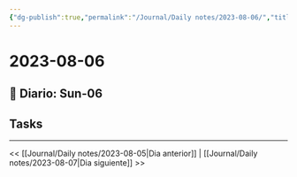 ```yaml
---
{"dg-publish":true,"permalink":"/Journal/Daily notes/2023-08-06/","title":"2023-08-06","tags":["Daily"],"noteIcon":"","created":"2023-08-06T03:23:13.970-05:00","updated":"2023-08-07T01:42:01.990-05:00"}
---
```



# 2023-08-06

## 📅 Diario: Sun-06

## Tasks

- - - 

<< [[Journal/Daily notes/2023-08-05\|Dia anterior]] | [[Journal/Daily notes/2023-08-07\|Dia siguiente]] >>
